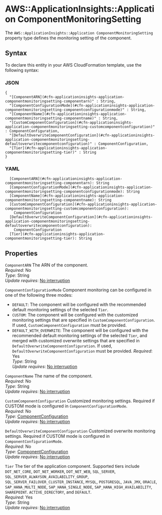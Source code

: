 # AWS::ApplicationInsights::Application ComponentMonitoringSetting<a name="aws-properties-applicationinsights-application-componentmonitoringsetting"></a>

The `AWS::ApplicationInsights::Application ComponentMonitoringSetting` property type defines the monitoring setting of the component\.

## Syntax<a name="aws-properties-applicationinsights-application-componentmonitoringsetting-syntax"></a>

To declare this entity in your AWS CloudFormation template, use the following syntax:

### JSON<a name="aws-properties-applicationinsights-application-componentmonitoringsetting-syntax.json"></a>

```
{
  "[ComponentARN](#cfn-applicationinsights-application-componentmonitoringsetting-componentarn)" : String,
  "[ComponentConfigurationMode](#cfn-applicationinsights-application-componentmonitoringsetting-componentconfigurationmode)" : String,
  "[ComponentName](#cfn-applicationinsights-application-componentmonitoringsetting-componentname)" : String,
  "[CustomComponentConfiguration](#cfn-applicationinsights-application-componentmonitoringsetting-customcomponentconfiguration)" : ComponentConfiguration,
  "[DefaultOverwriteComponentConfiguration](#cfn-applicationinsights-application-componentmonitoringsetting-defaultoverwritecomponentconfiguration)" : ComponentConfiguration,
  "[Tier](#cfn-applicationinsights-application-componentmonitoringsetting-tier)" : String
}
```

### YAML<a name="aws-properties-applicationinsights-application-componentmonitoringsetting-syntax.yaml"></a>

```
  [ComponentARN](#cfn-applicationinsights-application-componentmonitoringsetting-componentarn): String
  [ComponentConfigurationMode](#cfn-applicationinsights-application-componentmonitoringsetting-componentconfigurationmode): String
  [ComponentName](#cfn-applicationinsights-application-componentmonitoringsetting-componentname): String
  [CustomComponentConfiguration](#cfn-applicationinsights-application-componentmonitoringsetting-customcomponentconfiguration): 
    ComponentConfiguration
  [DefaultOverwriteComponentConfiguration](#cfn-applicationinsights-application-componentmonitoringsetting-defaultoverwritecomponentconfiguration): 
    ComponentConfiguration
  [Tier](#cfn-applicationinsights-application-componentmonitoringsetting-tier): String
```

## Properties<a name="aws-properties-applicationinsights-application-componentmonitoringsetting-properties"></a>

`ComponentARN`  <a name="cfn-applicationinsights-application-componentmonitoringsetting-componentarn"></a>
The ARN of the component\.  
*Required*: No  
*Type*: String  
*Update requires*: [No interruption](https://docs.aws.amazon.com/AWSCloudFormation/latest/UserGuide/using-cfn-updating-stacks-update-behaviors.html#update-no-interrupt)

`ComponentConfigurationMode`  <a name="cfn-applicationinsights-application-componentmonitoringsetting-componentconfigurationmode"></a>
Component monitoring can be configured in one of the following three modes:  
+ `DEFAULT`: The component will be configured with the recommended default monitoring settings of the selected `Tier`\.
+ `CUSTOM`: The component will be configured with the customized monitoring settings that are specified in `CustomComponentConfiguration`\. If used, `CustomComponentConfiguration` must be provided\.
+ `DEFAULT_WITH_OVERWRITE`: The component will be configured with the recommended default monitoring settings of the selected `Tier`, and merged with customized overwrite settings that are specified in `DefaultOverwriteComponentConfiguration`\. If used, `DefaultOverwriteComponentConfiguration` must be provided\.
*Required*: Yes  
*Type*: String  
*Update requires*: [No interruption](https://docs.aws.amazon.com/AWSCloudFormation/latest/UserGuide/using-cfn-updating-stacks-update-behaviors.html#update-no-interrupt)

`ComponentName`  <a name="cfn-applicationinsights-application-componentmonitoringsetting-componentname"></a>
The name of the component\.  
*Required*: No  
*Type*: String  
*Update requires*: [No interruption](https://docs.aws.amazon.com/AWSCloudFormation/latest/UserGuide/using-cfn-updating-stacks-update-behaviors.html#update-no-interrupt)

`CustomComponentConfiguration`  <a name="cfn-applicationinsights-application-componentmonitoringsetting-customcomponentconfiguration"></a>
Customized monitoring settings\. Required if CUSTOM mode is configured in `ComponentConfigurationMode`\.  
*Required*: No  
*Type*: [ComponentConfiguration](aws-properties-applicationinsights-application-componentconfiguration.md)  
*Update requires*: [No interruption](https://docs.aws.amazon.com/AWSCloudFormation/latest/UserGuide/using-cfn-updating-stacks-update-behaviors.html#update-no-interrupt)

`DefaultOverwriteComponentConfiguration`  <a name="cfn-applicationinsights-application-componentmonitoringsetting-defaultoverwritecomponentconfiguration"></a>
Customized overwrite monitoring settings\. Required if CUSTOM mode is configured in `ComponentConfigurationMode`\.  
*Required*: No  
*Type*: [ComponentConfiguration](aws-properties-applicationinsights-application-componentconfiguration.md)  
*Update requires*: [No interruption](https://docs.aws.amazon.com/AWSCloudFormation/latest/UserGuide/using-cfn-updating-stacks-update-behaviors.html#update-no-interrupt)

`Tier`  <a name="cfn-applicationinsights-application-componentmonitoringsetting-tier"></a>
The tier of the application component\. Supported tiers include `DOT_NET_CORE`, `DOT_NET_WORKER`, `DOT_NET_WEB`, `SQL_SERVER`, `SQL_SERVER_ALWAYSON_AVAILABILITY_GROUP`, `SQL_SERVER_FAILOVER_CLUSTER_INSTANCE`, `MYSQL`, `POSTGRESQL`, `JAVA_JMX`, `ORACLE`, `SAP_HANA_MULTI_NODE`, `SAP_HANA_SINGLE_NODE`, `SAP_HANA_HIGH_AVAILABILITY`, `SHAREPOINT`\. `ACTIVE_DIRECTORY`, and `DEFAULT`\.  
*Required*: Yes  
*Type*: String  
*Update requires*: [No interruption](https://docs.aws.amazon.com/AWSCloudFormation/latest/UserGuide/using-cfn-updating-stacks-update-behaviors.html#update-no-interrupt)